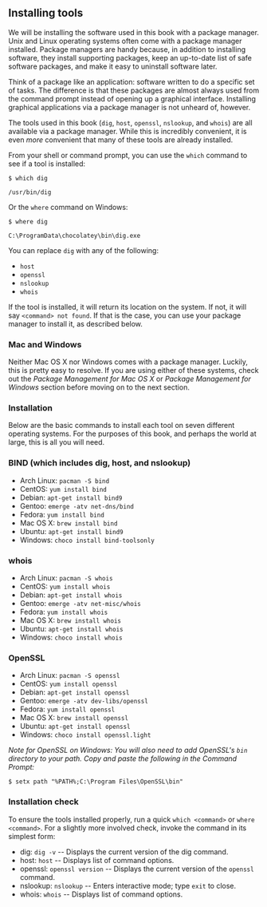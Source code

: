 ## Installing tools

We will be installing the software used in this book with a package manager. Unix and Linux operating systems often come with a package manager installed. Package managers are handy because, in addition to installing software, they install supporting packages, keep an up-to-date list of safe software packages, and make it easy to uninstall software later.

Think of a package like an application: software written to do a specific set of tasks. The difference is that these packages are almost always used from the command prompt instead of opening up a graphical interface. Installing graphical applications via a package manager is not unheard of, however.

The tools used in this book (`dig`, `host`, `openssl`, `nslookup`, and `whois`) are all available via a package manager. While this is incredibly convenient, it is even _more_ convenient that many of these tools are already installed.

From your shell or command prompt, you can use the `which` command to see if a tool is installed:

```shell
$ which dig

/usr/bin/dig
```

Or the `where` command on Windows:

```shell
$ where dig

C:\ProgramData\chocolatey\bin\dig.exe
```

You can replace `dig` with any of the following:

* `host`
* `openssl`
* `nslookup`
* `whois`

If the tool is installed, it will return its location on the system. If not, it will say `<command> not found`. If that is the case, you can use your package manager to install it, as described below.

### Mac and Windows

Neither Mac OS X nor Windows comes with a package manager. Luckily, this is pretty easy to resolve. If you are using either of these systems, check out the _Package Management for Mac OS X_ or _Package Management for Windows_ section before moving on to the next section.

### Installation

Below are the basic commands to install each tool on seven different operating systems. For the purposes of this book, and perhaps the world at large, this is all you will need.

### BIND (which includes dig, host, and nslookup)

* Arch Linux: `pacman -S bind`
* CentOS: `yum install bind`
* Debian: `apt-get install bind9`
* Gentoo: `emerge -atv net-dns/bind`
* Fedora: `yum install bind`
* Mac OS X: `brew install bind`
* Ubuntu: `apt-get install bind9`
* Windows: `choco install bind-toolsonly`

### whois

* Arch Linux: `pacman -S whois`
* CentOS: `yum install whois`
* Debian: `apt-get install whois`
* Gentoo: `emerge -atv net-misc/whois`
* Fedora: `yum install whois`
* Mac OS X: `brew install whois`
* Ubuntu: `apt-get install whois`
* Windows: `choco install whois`

### OpenSSL

* Arch Linux: `pacman -S openssl`
* CentOS: `yum install openssl`
* Debian: `apt-get install openssl`
* Gentoo: `emerge -atv dev-libs/openssl`
* Fedora: `yum install openssl`
* Mac OS X: `brew install openssl`
* Ubuntu: `apt-get install openssl`
* Windows: `choco install openssl.light`

_Note for OpenSSL on Windows: You will also need to add OpenSSL's `bin` directory to your path. Copy and paste the following in the Command Prompt:_

```
$ setx path "%PATH%;C:\Program Files\OpenSSL\bin"
```

### Installation check

To ensure the tools installed properly, run a quick `which <command>` or `where <command>`. For a slightly more involved check, invoke the command in its simplest form:

* dig: `dig -v` -- Displays the current version of the dig command.
* host: `host` -- Displays list of command options.
* openssl: `openssl version` -- Displays the current version of the `openssl` command.
* nslookup: `nslookup` -- Enters interactive mode; type `exit` to close.
* whois: `whois` -- Displays list of command options.
